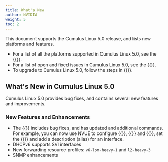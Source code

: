 ```yaml
---
title: What's New
author: NVIDIA
weight: 5
toc: 2
---
```

This document supports the Cumulus Linux 5.0 release, and lists new platforms and features.

- For a list of all the platforms supported in Cumulus Linux 5.0, see the {{<exlink url="www.nvidia.com/en-us/networking/ethernet-switching/hardware-compatibility-list/" text="Hardware Compatibility List (HCL)">}}.
- For a list of open and fixed issues in Cumulus Linux 5.0, see the {{<link title="Cumulus Linux 5.0 Release Notes" text="Cumulus Linux 5.0 Release Notes">}}.
- To upgrade to Cumulus Linux 5.0, follow the steps in {{<link url="Upgrading-Cumulus-Linux">}}.
<!-- vale off -->
## What's New in Cumulus Linux 5.0
<!-- vale on -->
Cumulus Linux 5.0 provides bug fixes, and contains several new features and improvements.

### New Features and Enhancements

- The {{<link url="NVIDIA-User-Experience-NVUE" text="NVUE object model">}} includes bug fixes, and has updated and additional commands. For example, you can now use NVUE to configure {{<link url="Protocol-Independent-Multicast-PIM" text="PIM">}}, {{<link url="IGMP-and-MLD-Snooping" text="IGMP">}} and {{<link url="Virtual-Router-Redundancy-VRR-and-VRRP/#vrrp" text="VRRP">}}, set the {{<link title="Setting the Date and Time" text="time zone">}} and add a description (alias) for an interface. 
- DHCPv6 supports SVI interfaces
- New forwarding resource profiles: `v6-lpm-heavy-1` and `l2-heavy-3`
- SNMP enhancements
